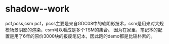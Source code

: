 # shadow--work
pcf,pcss,csm
pcf，pcss主要是来自GDC08中的软阴影技术，csm是用来对大规模场景阴影的渲染，csm可以看成是多个TSM的集合。
因为在家里，笔记本的配置是用了6年的原价3000块的报废笔记本，因此跑的demo都是比较朴素的。

